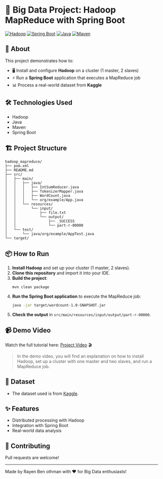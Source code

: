 # 🚀 Big Data Project: Hadoop MapReduce with Spring Boot

[![Hadoop](https://img.shields.io/badge/Hadoop-3.3.6-yellow.svg)](https://hadoop.apache.org/)
[![Spring Boot](https://img.shields.io/badge/Spring%20Boot-2.7.0-brightgreen.svg)](https://spring.io/projects/spring-boot)
[![Java](https://img.shields.io/badge/Java-17-blue.svg)](https://www.oracle.com/java/)
[![Maven](https://img.shields.io/badge/Maven-Build-brightgreen.svg)](https://maven.apache.org/)

## 📖 About

This project demonstrates how to:
- 🖥️ Install and configure **Hadoop** on a cluster (1 master, 2 slaves) 
- ⚡ Run a **Spring Boot** application that executes a MapReduce job
- 📊 Process a real-world dataset from **Kaggle**

## 🛠️ Technologies Used

- Hadoop
- Java
- Maven
- Spring Boot

## 🏗️ Project Structure

```
hadoop_mapreduce/
├── pom.xml
├── README.md
├── src/
│   ├── main/
│   │   ├── java/
│   │   │   ├── IntSumReducer.java
│   │   │   ├── TokenizerMapper.java
│   │   │   ├── WordCount.java
│   │   │   └── org/example/App.java
│   │   └── resources/
│   │       └── input/
│   │           ├── file.txt
│   │           └── output/
│   │               ├── _SUCCESS
│   │               └── part-r-00000
│   └── test/
│       └── java/org/example/AppTest.java
└── target/
```

## 📦 How to Run

1. **Install Hadoop** and set up your cluster (1 master, 2 slaves).
2. **Clone this repository** and import it into your IDE.
3. **Build the project**:
   ```sh
   mvn clean package
   ```
4. **Run the Spring Boot application** to execute the MapReduce job:
   ```sh
   java -jar target/wordcount-1.0-SNAPSHOT.jar
   ```
5. **Check the output** in `src/main/resources/input/output/part-r-00000`.

## 📹 Demo Video

Watch the full tutorial here: [Project Video](https://drive.google.com/file/d/1z1UHO1iTZa1-KebYIhhBxEhiWdBETn-6/view?usp=sharing) 🎬

> In the demo video, you will find an explanation on how to install Hadoop, set up a cluster with one master and two slaves, and run a MapReduce job.

## 📂 Dataset

- The dataset used is from [Kaggle](https://www.kaggle.com/).

## ✨ Features

- Distributed processing with Hadoop
- Integration with Spring Boot
- Real-world data analysis

## 🤝 Contributing

Pull requests are welcome!

---

Made by Rayen Ben othman with ❤️ for Big Data enthusiasts!
